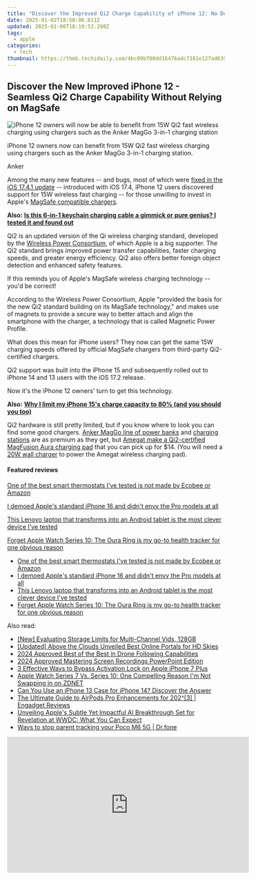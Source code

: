 ```yaml
---
title: "Discover the Improved Qi2 Charge Capability of iPhone 12: No Dependence on MagSafe for Fast Charging! | ZDNet"
date: 2025-01-02T18:58:06.611Z
updated: 2025-01-06T18:19:53.298Z
tags:
  - apple
categories:
  - tech
thumbnail: https://thmb.techidaily.com/4bc09bf00dd16476adc7181e127ad6390edb7499dd05b4708d5bc6f8d46016ec.png
---
```


## Discover the New Improved iPhone 12 - Seamless Qi2 Charge Capability Without Relying on MagSafe

![iPhone 12 owners will now be able to benefit from 15W Qi2 fast wireless charging using chargers such as the Anker MagGo 3-in-1 charging station](https://www.zdnet.com/a/img/resize/b3c972f50687a3f50fb8e828f3a7d28c0912b5ef/2024/03/28/f40c0057-1b9e-4db6-8ece-ffbca62c31a3/untitled-1.jpg?auto=webp&width=1280)

iPhone 12 owners now can benefit from 15W Qi2 fast wireless charging using chargers such as the Anker MagGo 3-in-1 charging station.

Anker

Among the many new features -- and bugs, most of which were [fixed in the iOS 17.4.1 update](https://www.zdnet.com/article/ios-17-4-1-and-ipados-17-4-1-more-mysterious-iphone-and-ipad-updates/) \-- introduced with iOS 17.4, iPhone 12 users discovered support for 15W wireless fast charging -- for those unwilling to invest in Apple's [MagSafe compatible chargers](https://www.zdnet.com/article/best-magsafe-battery/).

**Also:** [**Is this 6-in-1 keychain charging cable a gimmick or pure genius? I tested it and found out**](https://www.zdnet.com/article/is-this-6-in-1-keychain-charging-cable-a-gimmick-or-pure-genius-i-tested-it-and-found-out/)

Qi2 is an updated version of the Qi wireless charging standard, developed by the [Wireless Power Consortium](https://www.wirelesspowerconsortium.com/), of which Apple is a big supporter. The Qi2 standard brings improved power transfer capabilities, faster charging speeds, and greater energy efficiency. Qi2 also offers better foreign object detection and enhanced safety features.

If this reminds you of Apple's MagSafe wireless charging technology -- you'd be correct!

According to the Wireless Power Consortium, Apple "provided the basis for the new Qi2 standard building on its MagSafe technology," and makes use of magnets to provide a secure way to better attach and align the smartphone with the charger, a technology that is called Magnetic Power Profile.

What does this mean for iPhone users? They now can get the same 15W charging speeds offered by official MagSafe chargers from third-party Qi2-certified chargers. 

Qi2 support was built into the iPhone 15 and subsequently rolled out to iPhone 14 and 13 users with the iOS 17.2 release.

Now it's the iPhone 12 owners' turn to get this technology.

**Also:** [**Why I limit my iPhone 15's charge capacity to 80% (and you should you too)**](https://www.zdnet.com/article/why-i-limit-my-iphone-15s-charge-capacity-to-80-and-you-should-you-too/)

Qi2 hardware is still pretty limited, but if you know where to look you can find some good chargers. [Anker MagGo line of power banks](https://www.amazon.com/Anker-Certified-Ultra-Fast-MagSafe-Compatible-Portable/dp/B0CFDQ9QH5?tag=zdnet-buy-button-20) and [charging stations](https://www.amazon.com/Compatible-Anker-Charging-Certified-Wireless/dp/B0CF54FWFL?tag=zdnet-buy-button-20) are as premium as they get, but [Amegat make a Qi2-certified MagFusion Aura charging pad](https://www.amazon.com/AMEGAT-MagFusion-Certified-Ultra-Fast-Compatible/dp/B0CSSQD4ZC?tag=zdnet-buy-button-20) that you can pick up for $14\. (You will need a [20W wall charger](https://www.amazon.com/Charger-Anker-2-Pack-Foldable-PowerPort/dp/B09491FT41?tag=zdnet-buy-button-20) to power the Amegat wireless charging pad).

#### Featured reviews

[One of the best smart thermostats I've tested is not made by Ecobee or Amazon](https://www.zdnet.com/article/one-of-the-best-smart-thermostats-ive-tested-is-not-made-by-ecobee-or-amazon/ "One of the best smart thermostats I've tested is not made by Ecobee or Amazon")

[I demoed Apple's standard iPhone 16 and didn't envy the Pro models at all](https://www.zdnet.com/article/why-im-recommending-the-standard-iphone-16-over-the-pro-this-year-and-im-not-alone/ "I demoed Apple's standard iPhone 16 and didn't envy the Pro models at all")

[This Lenovo laptop that transforms into an Android tablet is the most clever device I've tested](https://www.zdnet.com/article/i-tested-lenovos-windows-laptop-that-doubles-as-an-android-tablet-and-it-has-so-much-potential/ "This Lenovo laptop that transforms into an Android tablet is the most clever device I've tested")

[Forget Apple Watch Series 10: The Oura Ring is my go-to health tracker for one obvious reason](https://www.zdnet.com/article/forget-apple-watch-series-10-the-oura-ring-is-my-go-to-health-tracker-for-one-obvious-reason/ "Forget Apple Watch Series 10: The Oura Ring is my go-to health tracker for one obvious reason")

* [One of the best smart thermostats I've tested is not made by Ecobee or Amazon](https://www.zdnet.com/article/one-of-the-best-smart-thermostats-ive-tested-is-not-made-by-ecobee-or-amazon/ "One of the best smart thermostats I've tested is not made by Ecobee or Amazon")
* [I demoed Apple's standard iPhone 16 and didn't envy the Pro models at all](https://www.zdnet.com/article/why-im-recommending-the-standard-iphone-16-over-the-pro-this-year-and-im-not-alone/ "I demoed Apple's standard iPhone 16 and didn't envy the Pro models at all")
* [This Lenovo laptop that transforms into an Android tablet is the most clever device I've tested](https://www.zdnet.com/article/i-tested-lenovos-windows-laptop-that-doubles-as-an-android-tablet-and-it-has-so-much-potential/ "This Lenovo laptop that transforms into an Android tablet is the most clever device I've tested")
* [Forget Apple Watch Series 10: The Oura Ring is my go-to health tracker for one obvious reason](https://www.zdnet.com/article/forget-apple-watch-series-10-the-oura-ring-is-my-go-to-health-tracker-for-one-obvious-reason/ "Forget Apple Watch Series 10: The Oura Ring is my go-to health tracker for one obvious reason")

<ins class="adsbygoogle"
     style="display:block"
     data-ad-format="autorelaxed"
     data-ad-client="ca-pub-7571918770474297"
     data-ad-slot="1223367746"></ins>

<ins class="adsbygoogle"
     style="display:block"
     data-ad-client="ca-pub-7571918770474297"
     data-ad-slot="8358498916"
     data-ad-format="auto"
     data-full-width-responsive="true"></ins>

<span class="atpl-alsoreadstyle">Also read:</span>
<div><ul>
<li><a href="https://some-knowledge.techidaily.com/new-evaluating-storage-limits-for-multi-channel-vids-128gb/"><u>[New] Evaluating Storage Limits for Multi-Channel Vids, 128GB</u></a></li>
<li><a href="https://fox-boxes.techidaily.com/updated-above-the-clouds-unveiled-best-online-portals-for-hd-skies/"><u>[Updated] Above the Clouds Unveiled Best Online Portals for HD Skies</u></a></li>
<li><a href="https://extra-hints.techidaily.com/2024-approved-best-of-the-best-in-drone-following-capabilities/"><u>2024 Approved Best of the Best in Drone Following Capabilities</u></a></li>
<li><a href="https://video-capture.techidaily.com/2024-approved-mastering-screen-recordings-powerpoint-edition/"><u>2024 Approved Mastering Screen Recordings PowerPoint Edition</u></a></li>
<li><a href="https://activate-lock.techidaily.com/3-effective-ways-to-bypass-activation-lock-on-apple-iphone-7-plus-by-drfone-ios/"><u>3 Effective Ways to Bypass Activation Lock on Apple iPhone 7 Plus</u></a></li>
<li><a href="https://tech-haven.techidaily.com/apple-watch-series-7-vs-series-10-one-compelling-reason-im-not-swapping-in-on-zdnet/"><u>Apple Watch Series 7 Vs. Series 10: One Compelling Reason I'm Not Swapping in on ZDNET</u></a></li>
<li><a href="https://tech-haven.techidaily.com/can-you-use-an-iphone-13-case-for-iphone-14-discover-the-answer/"><u>Can You Use an iPhone 13 Case for iPhone 14? Discover the Answer</u></a></li>
<li><a href="https://tech-haven.techidaily.com/the-ultimate-guide-to-airpods-pro-enhancements-for-2023-engadget-reviews/"><u>The Ultimate Guide to AirPods Pro Enhancements for 202^[3] | Engadget Reviews</u></a></li>
<li><a href="https://tech-haven.techidaily.com/unveiling-apples-subtle-yet-impactful-ai-breakthrough-set-for-revelation-at-wwdc-what-you-can-expect/"><u>Unveiling Apple's Subtle Yet Impactful AI Breakthrough Set for Revelation at WWDC: What You Can Expect</u></a></li>
<li><a href="https://android-location-track.techidaily.com/ways-to-stop-parent-tracking-your-poco-m6-5g-drfone-by-drfone-virtual-android/"><u>Ways to stop parent tracking your Poco M6 5G | Dr.fone</u></a></li>
</ul></div>

<!-- affiliate ads begin -->
<iframe width="560" height="315" src="https://www.youtube.com/embed/bofw6eJA7Bg?si=HM2gKZGH4L1otw3e" title="YouTube video player" frameborder="0" allow="accelerometer; autoplay; clipboard-write; encrypted-media; gyroscope; picture-in-picture; web-share" referrerpolicy="strict-origin-when-cross-origin" allowfullscreen></iframe>
<!-- affiliate ads end -->

